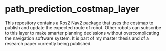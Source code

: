 # path_prediction_costmap_layer
This repository contains a Ros2 Nav2 package that uses the costmap to publish and update the expected route of robot. Other robots can subscribe to this layer to make smarter planning decissions without overcomplicating the navigation software system. It is part of my master thesis and of a research paper currently being published. 
